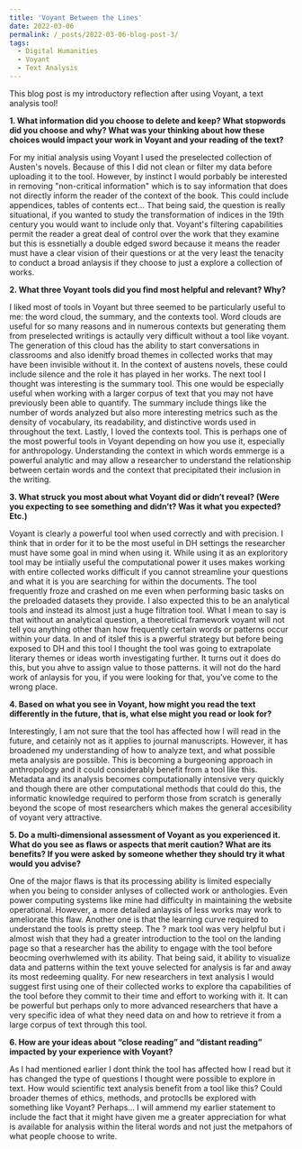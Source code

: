 ```yaml
---
title: 'Voyant Between the Lines'
date: 2022-03-06
permalink: /_posts/2022-03-06-blog-post-3/
tags:
  - Digital Humanities
  - Voyant
  - Text Analysis
---
```


This blog post is my introductory reflection after using Voyant, a text analysis tool!

**1. What information did you choose to delete and keep? What stopwords did you choose and why? What was your thinking about how these choices would impact your work in Voyant and your reading of the text?**

For my initial analysis using Voyant I used the preselected collection of Austen's novels. Because of this I did not clean or filter my data before uploading it to the tool. However, by instinct I would porbably be interested in removing "non-critical information" which is to say information that does not directly inform the reader of the context of the book. This could include appendices, tables of contents ect... That being said, the question is really situational, if you wanted to study the transformation of indices in the 19th century you would want to include only that. Voyant's filtering capabilities permit the reader a great deal of control over the work that they examine but this is essnetially a double edged sword because it means the reader must have a clear vision of their questions or at the very least the tenacity to conduct a broad anlaysis if they choose to just a explore a collection of works. 

**2. What three Voyant tools did you find most helpful and relevant? Why?**

I liked most of tools in Voyant but three seemed to be particularly useful to me: the word cloud, the summary, and the contexts tool. Word clouds are useful for so many reasons and in numerous contexts but generating them from preselected writings is actaully very difficult without a tool like voyant. The generation of this cloud has the ability to start conversations in classrooms and also idenitfy broad themes in collected works that may have been invisible without it. In the context of austens novels, these could include silence and the role it has played in her works. The next tool I thought was interesting is the summary tool. This one would be especially useful when working with a larger corpus of text that you may not have previously been able to quantify. The summary include things like the number of words analyzed but also more interesting metrics such as the density of vocabulary, its readability, and distinctive words used in throughout the text. Lastly, I loved the contexts tool. This is perhaps one of the most powerful tools in Voyant depending on how you use it, especially for anthropology. Understanding the context in which words emmerge is a powerful analytic and may allow a researcher to understand the relationship between certain words and the context that precipitated their inclusion in the writing.

**3. What struck you most about what Voyant did or didn’t reveal? (Were you expecting to see something and didn’t? Was it what you expected? Etc.)**

Voyant is clearly a powerful tool when used correctly and with precision. I think that in order for it to be the most useful in DH settings the researcher must have some goal in mind when using it. While using it as an exploritory tool may be intiially useful the computational power it uses makes working with entire collected works difficult if you cannot streamline your questions and what it is you are searching for within the documents. The tool frequently froze and crashed on me even when performing basic tasks on the preloaded datasets they provide. I also expected this to be an analytical tools and instead its almost just a huge filtration tool. What I mean to say is that without an analytical question, a theoretical framework voyant will not tell you anything other than how frequently certain words or patterns occur within your data. In and of itslef this is a pwerful strategy but before being exposed to DH and this tool I thought the tool was going to extrapolate literary themes or ideas worth investigating further. It turns out it does do this, but you ahve to assign value to those patterns. it will not do the hard work of anlaysis for you, if you were looking for that, you've come to the wrong place.

**4. Based on what you see in Voyant, how might you read the text differently in the future, that is, what else might you read or look for?**

Interestingly, I am not sure that the tool has affected how I will read in the future, and cetainly not as it applies to journal manuscripts. However, it has broadened my understanding of how to analyze text, and what possible meta analysis are possible. This is becoming a burgeoning approach in anthropology and it could considerably benefit from a tool like this. Metadata and its analysis becomes computationally intensive very quickly and though there are other computational methods that could do this, the informatic knowledge required to perform those from scratch is generally beyond the scope of most researchers which makes the general accesibility of voyant very attractive.

**5. Do a multi-dimensional assessment of Voyant as you experienced it. What do you see as flaws or aspects that merit caution? What are its benefits? If you were asked by someone whether they should try it what would you advise?**

One of the major flaws is that its processing ability is limited especially when you being to consider anlyses of collected work or anthologies. Even power computing systems like mine had difficulty in maintaining the website operational. However, a more detailed anlaysis of less works may work to ameliorate this flaw. Another one is that the learning curve required to understand the tools is pretty steep. The ? mark tool was very helpful but i almost wish that they had a greater introduction to the tool on the landing page so that a researcher has the ability to engage with the tool before beocming overhwlemed with its ability. That being said, it ability to visualize data and patterns within the text youve selected for analysis is far and away its most redeeming quality. For new researchers in text analysis I would suggest first using one of their collected works to explore tha capabilities of the tool before they commit to their time and effort to working with it. It can be powerful but perhaps only to more advanced researchers that have a very specific idea of what they need data on and how to retrieve it from a large corpus of text through this tool. 

**6. How are your ideas about “close reading” and “distant reading” impacted by your experience with Voyant?** 

As I had mentioned earlier I dont think the tool has affected how I read but it has changed the type of questions I thought were possible to explore in text. How would scientific text analysis benefit from a tool like this? Could broader themes of ethics, methods, and protoclls be explored with something like Voyant? Perhaps... I will ammend my earlier statement to include the fact that it might have given me a greater appreciation for what is available for analysis within the literal words and not just the metpahors of what people choose to write. 

